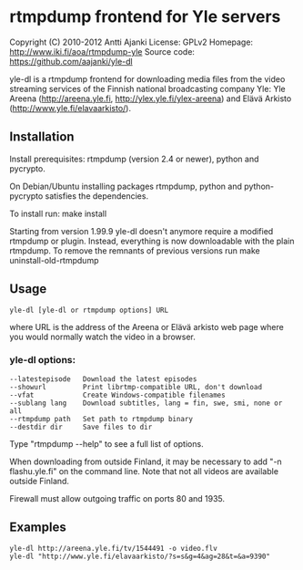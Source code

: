 rtmpdump frontend for Yle servers
===============================================
Copyright (C) 2010-2012 Antti Ajanki
License: GPLv2
Homepage: http://www.iki.fi/aoa/rtmpdump-yle
Source code: https://github.com/aajanki/yle-dl

yle-dl is a rtmpdump frontend for downloading media files from the video streaming services of the Finnish national broadcasting company
Yle: Yle Areena (http://areena.yle.fi, http://ylex.yle.fi/ylex-areena) and Elävä Arkisto (http://www.yle.fi/elavaarkisto/).

## Installation

Install prerequisites: rtmpdump (version 2.4 or newer), python and pycrypto.

On Debian/Ubuntu installing packages rtmpdump, python and python-pycrypto satisfies the dependencies.

To install run:
    make install

Starting from version 1.99.9 yle-dl doesn't anymore require a modified rtmpdump or plugin. Instead, everything is now downloadable with the
plain rtmpdump. To remove the remnants of previous versions run
    make uninstall-old-rtmpdump

## Usage

    yle-dl [yle-dl or rtmpdump options] URL

where URL is the address of the Areena or Elävä arkisto web page where
you would normally watch the video in a browser.

### yle-dl options:

    --latestepisode   Download the latest episodes
    --showurl         Print librtmp-compatible URL, don't download
    --vfat            Create Windows-compatible filenames
    --sublang lang    Download subtitles, lang = fin, swe, smi, none or all
    --rtmpdump path   Set path to rtmpdump binary
    --destdir dir     Save files to dir

Type "rtmpdump --help" to see a full list of options.

When downloading from outside Finland, it may be necessary to add "-n flashu.yle.fi" on the command line. Note that not all videos are available outside Finland.

Firewall must allow outgoing traffic on ports 80 and 1935.

## Examples

    yle-dl http://areena.yle.fi/tv/1544491 -o video.flv
    yle-dl "http://www.yle.fi/elavaarkisto/?s=s&g=4&ag=28&t=&a=9390"
